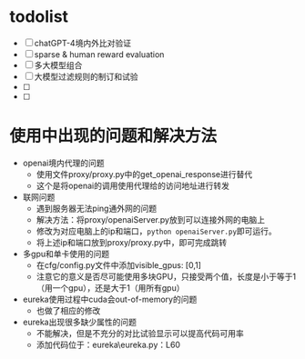 # todolist
- [ ] chatGPT-4境内外比对验证
- [ ] sparse & human reward evaluation
- [ ] 多大模型组合
- [ ] 大模型过滤规则的制订和试验
- [ ] 
- [ ] 


# 使用中出现的问题和解决方法
- openai境内代理的问题
    - 使用文件proxy/proxy.py中的get_openai_response进行替代
    - 这个是将openai的调用使用代理给的访问地址进行转发
- 联网问题
    - 遇到服务器无法ping通外网的问题
    - 解决方法：将proxy/openaiServer.py放到可以连接外网的电脑上
    - 修改为对应电脑上的ip和端口，`python openaiServer.py`即可运行。
    - 将上述ip和端口放到proxy/proxy.py中，即可完成跳转
- 多gpu和单卡使用的问题
    - 在cfg/config.py文件中添加visible_gpus: [0,1] 
    - 注意它的意义是否尽可能使用多块GPU，只接受两个值，长度是小于等于1（用一个gpu），还是大于1（用所有gpu）
- eureka使用过程中cuda会out-of-memory的问题
    - 也做了相应的修改
- eureka出现很多缺少属性的问题
    - 不能解决，但是不充分的对比试验显示可以提高代码可用率
    - 添加代码位于：eureka\eureka.py：L60